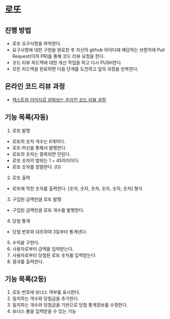 # 로또
## 진행 방법
* 로또 요구사항을 파악한다.
* 요구사항에 대한 구현을 완료한 후 자신의 github 아이디에 해당하는 브랜치에 Pull Request(이하 PR)를 통해 코드 리뷰 요청을 한다.
* 코드 리뷰 피드백에 대한 개선 작업을 하고 다시 PUSH한다.
* 모든 피드백을 완료하면 다음 단계를 도전하고 앞의 과정을 반복한다.

## 온라인 코드 리뷰 과정
* [텍스트와 이미지로 살펴보는 온라인 코드 리뷰 과정](https://github.com/next-step/nextstep-docs/tree/master/codereview)

## 기능 목록(자동)
 1. 로또 발행
 - 로또의 숫자 개수는 6개이다.
 - 로또 머신을 통해서 발행한다.
 - 로또의 숫자는 중복되면 안된다.
 - 로또 숫자의 범위는 1 ~ 45까지이다.
 - 로또 숫자를 정렬한다. (O)
 
 2. 로또 출력
 - 로또에 적힌 숫자를 출력한다. [숫자, 숫자, 숫자, 숫자, 숫자, 숫자] 형식

 3. 구입된 금액만큼 로또 발행
 - 구입된 금액만큼 로또 개수를 발행한다.

 4. 당첨 통계
 - 당첨 번호와 대조하여 3등부터 통계낸다.

 5. 수익을 구한다.
 6. 사용자로부터 금액을 입력받는다.
 7. 사용자로부터 당첨된 로또 숫자를 입력받는다.
 8. 결과를 출력한다. 

## 기능 목록(2등)
 1. 로또 번호에 보너스 여부를 표시한다.
 2. 일치하는 개수와 당첨금을 추가한다.
 3. 일치하는 개수와 당첨금을 기반으로 당첨 통계정보를 수정한다.
 4. 보너스 볼을 입력받을 수 있는 기능 
